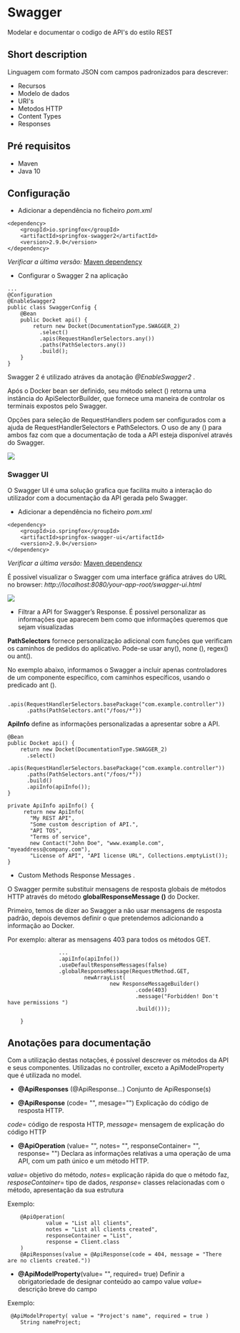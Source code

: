 # Swagger

Modelar e documentar o codigo de API's do estilo REST

## Short description

Linguagem com formato JSON com campos padronizados para descrever:
- Recursos
- Modelo de dados
- URI's
- Metodos HTTP
- Content Types
- Responses

## Pré requisitos

- Maven
- Java 10


## Configuração

- Adicionar a dependência no ficheiro *pom.xml*

```
<dependency>
    <groupId>io.springfox</groupId>
    <artifactId>springfox-swagger2</artifactId>
    <version>2.9.0</version>
</dependency>
```
*Verificar a última versão:* [Maven dependency](https://mvnrepository.com/artifact/io.springfox/springfox-swagger2/) 

- Configurar o Swagger 2 na aplicação

```
...
@Configuration
@EnableSwagger2
public class SwaggerConfig {                                    
    @Bean
    public Docket api() { 
        return new Docket(DocumentationType.SWAGGER_2)  
          .select()                                  
          .apis(RequestHandlerSelectors.any())              
          .paths(PathSelectors.any())                          
          .build();                                           
    }
}   
```
Swagger 2 é utilizado atráves da anotação *@EnableSwagger2* .

Após o Docker bean ser definido, seu método select () retorna uma instância do ApiSelectorBuilder, que fornece uma maneira de controlar os terminais expostos pelo Swagger.

Opções para seleção de RequestHandlers podem ser configurados com a ajuda de RequestHandlerSelectors e PathSelectors. O uso de any () para ambos faz com que a documentação de toda a API esteja disponível através do Swagger.

![](https://i1.wp.com/springframework.guru/wp-content/uploads/2017/02/Swagger_JSON_Output.png?ssl=1)

### Swagger UI
O Swagger UI é uma solução grafica que facilita muito a interação do utilizador com a documentação da API gerada pelo Swagger.

- Adicionar a dependência no ficheiro *pom.xml*

```
<dependency>
    <groupId>io.springfox</groupId>
    <artifactId>springfox-swagger-ui</artifactId>
    <version>2.9.0</version>
</dependency>
```
 *Verificar a última versão:* [Maven dependency](https://mvnrepository.com/artifact/io.springfox/springfox-swagger-ui/) 

É possivel visualizar o Swagger com uma interface gráfica atráves do URL no browser: *http://localhost:8080/your-app-root/swagger-ui.html*

![](https://i1.wp.com/springframework.guru/wp-content/uploads/2017/02/Swagger_2_generated_documentation.png)


- Filtrar a API for Swagger’s Response. 
É possivel personalizar as informações que aparecem bem como que informações queremos que sejam visualizadas

**PathSelectors** fornece personalização adicional com funções que verificam os caminhos de pedidos do aplicativo. Pode-se usar any(), none (), regex() ou ant().

No exemplo abaixo, informamos o Swagger a incluir apenas controladores de um componente específico, com caminhos específicos, usando o predicado ant ().
```
      .apis(RequestHandlerSelectors.basePackage("com.example.controller"))
      .paths(PathSelectors.ant("/foos/*"))      
```
**ApiInfo** define as informações personalizadas a apresentar sobre a API.

```
@Bean
public Docket api() {                
    return new Docket(DocumentationType.SWAGGER_2)          
      .select()
      .apis(RequestHandlerSelectors.basePackage("com.example.controller"))
      .paths(PathSelectors.ant("/foos/*"))
      .build()
      .apiInfo(apiInfo());
}
 
private ApiInfo apiInfo() {
     return new ApiInfo(
       "My REST API", 
       "Some custom description of API.", 
       "API TOS", 
       "Terms of service", 
       new Contact("John Doe", "www.example.com", "myeaddress@company.com"), 
       "License of API", "API license URL", Collections.emptyList());
}
```

- Custom Methods Response Messages .

O Swagger permite substituir mensagens de resposta globais de métodos HTTP através do método **globalResponseMessage ()** do Docker.

Primeiro, temos de dizer ao Swagger a não usar mensagens de resposta padrão, depois devemos definir o que pretendemos adicionando a informação ao Docker.

Por exemplo: alterar as mensagens 403 para todos os métodos GET. 

```
                ...
                .apiInfo(apiInfo())
                .useDefaultResponseMessages(false)
                .globalResponseMessage(RequestMethod.GET,
                        newArrayList(
                                new ResponseMessageBuilder()
                                        .code(403)
                                        .message("Forbidden! Don't have permissions ")
                                        .build()));

    }
```

## Anotações para documentação

Com a utilização destas notações, é possível descrever os métodos da API e seus componentes. Utilizadas no controller, exceto a ApiModelProperty que é utilizada no model.

- **@ApiResponses** (@ApiResponse...) Conjunto de ApiResponse(s)

- **@ApiResponse** (code= "", mesage="") Explicação do código de resposta HTTP.

*code*= código de resposta HTTP, *message*= mensagem de explicação do código HTTP

- **@ApiOperation** (value= "", notes= "", responseContainer= "", response= "") Declara as informações relativas a uma operação de uma API, com um path único e um método HTTP.

*value*= objetivo do método, *notes*= explicação rápida do que o método faz, *resposeContainer*= tipo de dados, *response*= classes relacionadas com o método, apresentação da sua estrutura

Exemplo:

```
    @ApiOperation(
            value = "List all clients",
            notes = "List all clients created",
            responseContainer = "List",
            response = Client.class
    )
    @ApiResponses(value = @ApiResponse(code = 404, message = "There are no clients created."))
```

- **@ApiModelProperty**(value= "", required= true) Definir a obrigatoriedade de designar conteúdo ao campo value
*value*= descrição breve do campo

Exemplo:
```
 @ApiModelProperty( value = "Project's name", required = true )
    String nameProject;
```

